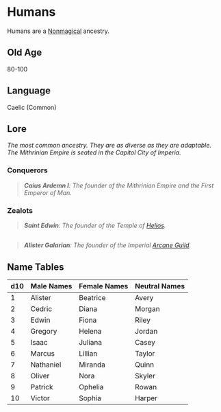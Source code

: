 # Humans

Humans are a [Nonmagical](../Mechanical/Nonmagical.md) ancestry.

## Old Age

80-100

## Language

Caelic (Common)

## Lore

*The most common ancestry. They are as diverse as they are adaptable. The Mithrinian Empire is seated in the Capitol City of Imperia.*

### Conquerors
> ***Caius Ardemn I**: The founder of the Mithrinian Empire and the First Emperor of Man.*

### Zealots
> ***Saint Edwin**: The founder of the Temple of [Helios](../../../Magic/Deities/Mithrinian%20Pantheons/Mithrinian%20Deities/Helios.md).*

##
> ***Alister Galarian**: The founder of the Imperial [Arcane Guild](../../../Resources%20for%20GMs/Economy/Price%20Subtables/Arcane%20Guild.md).*

## Name Tables

| d10 | Male Names | Female Names | Neutral Names |
| --- | ---------- | ------------ | ------------- |
| 1   | Alister    | Beatrice     | Avery         |
| 2   | Cedric     | Diana        | Morgan        |
| 3   | Edwin      | Fiona        | Riley         |
| 4   | Gregory    | Helena       | Jordan        |
| 5   | Isaac      | Juliana      | Casey         |
| 6   | Marcus     | Lillian      | Taylor        |
| 7   | Nathaniel  | Miranda      | Quinn         |
| 8   | Oliver     | Nora         | Skyler        |
| 9   | Patrick    | Ophelia      | Rowan         |
| 10  | Victor     | Sophia       | Harper        |

